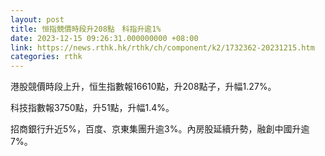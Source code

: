 ```yaml
---
layout: post
title: 恒指競價時段升208點　科指升逾1%
date: 2023-12-15 09:26:31.000000000 +08:00
link: https://news.rthk.hk/rthk/ch/component/k2/1732362-20231215.htm
categories: rthk
---
```


港股競價時段上升，恒生指數報16610點，升208點子，升幅1.27%。

科技指數報3750點，升51點，升幅1.4%。

招商銀行升近5%，百度、京東集團升逾3%。內房股延續升勢，融創中國升逾7%。
